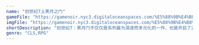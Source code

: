 ```yaml
---
name: "创世纪7上黑月之门"
gameFile: "https://gamenoir.nyc3.digitaloceanspaces.com/%E5%88%9B%E4%B8%96%E7%BA%AA7%E4%B8%8A%E9%BB%91%E6%9C%88%E4%B9%8B%E9%97%A8/u7.zip"
imgFile: "https://gamenoir.nyc3.digitaloceanspaces.com/%E5%88%9B%E4%B8%96%E7%BA%AA7%E4%B8%8A%E9%BB%91%E6%9C%88%E4%B9%8B%E9%97%A8/original.webp"
shortDescription: "创世纪7：黑月门不仅仅是系列最为深邃而多元化的一作，也是开启了游戏内容趋于成人化的先驱者之一"
genre: "CLS,RPG"
---
```

